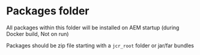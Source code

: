 # Packages folder

All packages within this folder will be installed on AEM startup (during Docker build, Not on run)

Packages should be zip file starting with a `jcr_root` folder or jar/far bundles
